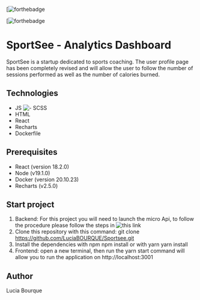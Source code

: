 [![forthebadge](https://forthebadge.com/images/badges/made-with-javascript.svg)

[![forthebadge](https://forthebadge.com/images/badges/uses-html.svg)

# SportSee - Analytics Dashboard

SportSee is a startup dedicated to sports coaching.
The user profile page has been completely revised and will allow the user to follow the number of sessions performed as well as the number of calories burned.

## Technologies

- JS
  ![- SCSS](https://forthebadge.com/generator/?plabel=STYLES&slabel=SCSS&pbg=%23FFBEC9&sbg=%23EA4560&ptext=%23C13B3A)
- HTML
- React
- Recharts
- Dockerfile

## Prerequisites

- React (version 18.2.0)
- Node (v19.1.0)
- Docker (version 20.10.23)
- Recharts (v2.5.0)

## Start project

1. Backend: For this project you will need to launch the micro Api, to follow the procedure please follow the steps in ![this link](https://github.com/OpenClassrooms-Student-Center/P9-front-end-dashboard)
1. Clone this repository with this command: git clone https://github.com/LuciaBOURQUE/Sportsee.git
1. Install the dependencies with npm npm install or with yarn yarn install
1. Frontend: open a new terminal, then run the yarn start command will allow you to run the application on http://localhost:3001

## Author

Lucia Bourque
